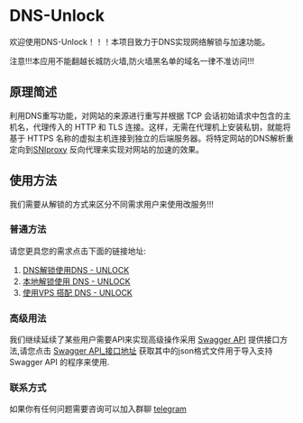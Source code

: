 # DNS-Unlock

欢迎使用DNS-Unlock！！！本项目致力于DNS实现网络解锁与加速功能。

注意!!!本应用不能翻越长城防火墙,防火墙黑名单的域名一律不准访问!!!

## 原理简述

利用DNS重写功能，对网站的来源进行重写并根据 TCP 会话初始请求中包含的主机名，代理传入的 HTTP 和 TLS 连接。这样，无需在代理机上安装私钥，就能将基于 HTTPS 名称的虚拟主机连接到独立的后端服务器。将特定网站的DNS解析重定向到[SNIproxy](https://github.com/dlundquist/sniproxy) 反向代理来实现对网站的加速的效果。

## 使用方法

我们需要从解锁的方式来区分不同需求用户来使用改服务!!!

### 普通方法

请您更具您的需求点击下面的链接地址:

1. [DNS解锁使用DNS - UNLOCK](md/DNS.md)
2. [本地解锁使用 DNS - UNLOCK](md/Local.md)
3. [使用VPS 搭配 DNS - UNLOCK](md/VPS.md)

### 高级用法

我们继续延续了某些用户需要API来实现高级操作采用 [Swagger API](https://swagger.io/)
提供接口方法,请您点击 [Swagger API_接口地址](https://sni.afosne.us.kg/ui) 获取其中的json格式文件用于导入支持Swagger
API 的程序来使用.

### 联系方式
如果你有任何问题需要咨询可以加入群聊 [telegram](https://t.me/Dns_Unlock)
